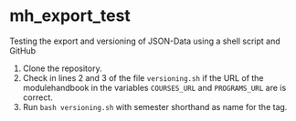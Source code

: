 # mh_export_test
Testing the export and versioning of JSON-Data using a shell script and GitHub

1. Clone the repository.
2. Check in lines 2 and 3 of the file `versioning.sh` if the URL of the modulehandbook in the variables `COURSES_URL` and `PROGRAMS_URL` are is correct.
2. Run `bash versioning.sh` with semester shorthand as name for the tag.
